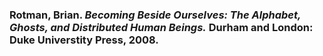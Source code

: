 ### Rotman, Brian. _Becoming Beside Ourselves: The Alphabet, Ghosts, and Distributed Human Beings._ Durham and London: Duke Universtity Press, 2008.

